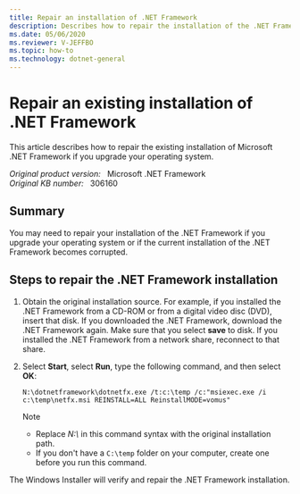 ```yaml
---
title: Repair an installation of .NET Framework
description: Describes how to repair the installation of the .NET Framework if you upgrade your operating system.
ms.date: 05/06/2020
ms.reviewer: V-JEFFBO
ms.topic: how-to
ms.technology: dotnet-general
---
```

# Repair an existing installation of .NET Framework

This article describes how to repair the existing installation of Microsoft .NET Framework if you upgrade your operating system.

_Original product version:_ &nbsp; Microsoft .NET Framework  
_Original KB number:_ &nbsp; 306160

## Summary

You may need to repair your installation of the .NET Framework if you upgrade your operating system or if the current installation of the .NET Framework becomes corrupted.

## Steps to repair the .NET Framework installation

1. Obtain the original installation source. For example, if you installed the .NET Framework from a CD-ROM or from a digital video disc (DVD), insert that disk. If you downloaded the .NET Framework, download the .NET Framework again. Make sure that you select **save** to disk. If you installed the .NET Framework from a network share, reconnect to that share.

2. Select **Start**, select **Run**, type the following command, and then select **OK**:

    ```console
    N:\dotnetframework\dotnetfx.exe /t:c:\temp /c:"msiexec.exe /i c:\temp\netfx.msi REINSTALL=ALL ReinstallMODE=vomus"
    ```

    > [!NOTE]
    >
    > - Replace *N:\\* in this command syntax with the original installation path.
    > - If you don't have a `C:\temp` folder on your computer, create one before you run this command.

The Windows Installer will verify and repair the .NET Framework installation.
